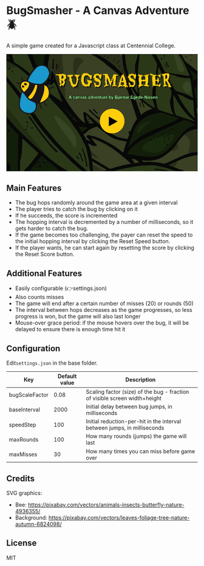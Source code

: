 # BugSmasher - A Canvas Adventure 🪲

A simple game created for a Javascript class at Centennial College.

![Screenshot of the title screen of Bugsmasher, showing a large yellow bumblebee, the title of the game, and a play button.](bugsmasher_title_screen.png)

## Main Features

* The bug hops randomly around the game area at a given interval
* The player tries to catch the bug by clicking on it
* If he succeeds, the score is incremented
* The hopping interval is decremented by a number of milliseconds, so it gets harder to catch the bug.
* If the game becomes too challenging, the payer can reset the speed to the initial hopping interval by clicking the Reset Speed button.
* If the player wants, he can start again by resetting the score by clicking the Reset Score button.

## Additional Features

* Easily configurable (👉settings.json)
* Also counts misses
* The game will end after a certain number of misses (20) or rounds (50)
* The interval between hops decreases as the game progresses, so less progress is won, but the game will also last longer
* Mouse-over grace period: if the mouse hovers over the bug, it will be delayed to ensure there is enough time hit it

## Configuration

Edit`settings.json` in the base folder.

| Key | Default value | Description |
|----|----|----|
| bugScaleFactor | 0.08 | Scaling factor (size) of the bug - fraction of visible screen width+height |
| baseInterval | 2000 | Initial delay between bug jumps, in milliseconds |
| speedStep | 100 | Initial reduction-per-hit in the interval between jumps, in milliseconds |
| maxRounds | 100 | How many rounds (jumps) the game will last |
| maxMisses | 30 | How many times you can miss before game over |

## Credits

SVG graphics:

* Bee: <https://pixabay.com/vectors/animals-insects-butterfly-nature-4936355/>
* Background: <https://pixabay.com/vectors/leaves-foliage-tree-nature-autumn-6824098/>

## License

MIT
